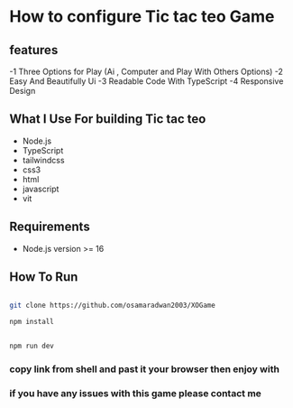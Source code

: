# How to configure Tic tac teo Game

## features

-1 Three Options for Play  (Ai , Computer  and  Play With Others Options)
-2 Easy And Beautifully Ui
-3 Readable Code With TypeScript
-4 Responsive Design

## What I Use For building Tic tac teo

- Node.js
- TypeScript
- tailwindcss
- css3
- html
- javascript
- vit

## Requirements

- Node.js version >= 16

## How To Run

```sh

git clone https://github.com/osamaradwan2003/XOGame

```

```sh
npm install 
```

```sh

npm run dev

```

### copy link from shell and past it your browser then enjoy with

### if you have any issues with this game please contact me
